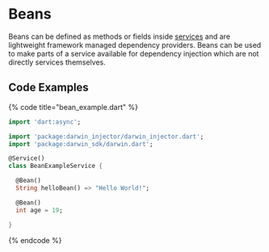 # Beans

Beans can be defined as methods or fields inside [services](../../core/services/ "mention") and are lightweight framework managed dependency providers. Beans can be used to make parts of a service available for dependency injection which are not directly services themselves.

## Code Examples

{% code title="bean_example.dart" %}
```dart
import 'dart:async';

import 'package:darwin_injector/darwin_injector.dart';
import 'package:darwin_sdk/darwin.dart';

@Service()
class BeanExampleService {

  @Bean()
  String helloBean() => "Hello World!";

  @Bean()
  int age = 19;

}
```
{% endcode %}

